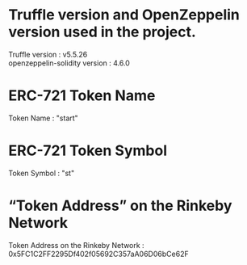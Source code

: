 # Truffle version and OpenZeppelin version used in the project.
Truffle version :  v5.5.26  <br />
openzeppelin-solidity version :  4.6.0

# ERC-721 Token Name
Token Name : "start"

# ERC-721 Token Symbol
Token Symbol : "st"

# “Token Address” on the Rinkeby Network
Token Address on the Rinkeby Network : 0x5FC1C2FF2295Df402f05692C357aA06D06bCe62F